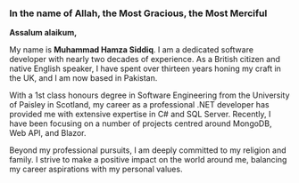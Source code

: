 ### In the name of Allah, the Most Gracious, the Most Merciful

**Assalum alaikum,**

My name is **Muhammad Hamza Siddiq**. I am a dedicated software developer with nearly two decades of experience. As a British citizen and native English speaker, I have spent over thirteen years honing my craft in the UK, and I am now based in Pakistan.

With a 1st class honours degree in Software Engineering from the University of Paisley in Scotland, my career as a professional .NET developer has provided me with extensive expertise in C# and SQL Server. Recently, I have been focusing on a number of projects centred around MongoDB, Web API, and Blazor.

Beyond my professional pursuits, I am deeply committed to my religion and family. I strive to make a positive impact on the world around me, balancing my career aspirations with my personal values.
